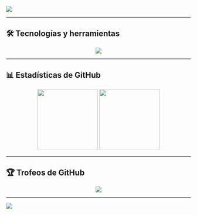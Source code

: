<!-- Banner animado -->
<img src="https://capsule-render.vercel.app/api?type=waving&color=0:1e3c72,100:2a5298&height=180&section=header&text=¡Hola!%20Soy%20Izhan%20👋&fontSize=40&fontColor=fff&animation=fadeIn&fontAlignY=35"/>

---

## 🛠️ Tecnologías y herramientas  
<p align="center">
  <img src="https://skillicons.dev/icons?i=html,css,js,ts,php,react,angular,tailwind,wordpress,mysql,git,github,vscode,figma,linux" />
</p>

---

## 📊 Estadísticas de GitHub  
<p align="center">
  <img src="https://github-readme-stats.vercel.app/api?username=izhanlaraagarcia&show_icons=true&theme=tokyonight&hide_border=true" height="165" />
  <img src="https://github-readme-stats.vercel.app/api/top-langs/?username=izhanlaraagarcia&layout=compact&theme=tokyonight&hide_border=true" height="165" />
</p>

---

## 🏆 Trofeos de GitHub  
<p align="center">
  <img src="https://github-profile-trophy.vercel.app/?username=izhanlaraagarcia&theme=tokyonight&margin-w=15&margin-h=15&row=1&no-bg=true" />
</p>

---

<!-- Footer animado -->
<img src="https://capsule-render.vercel.app/api?type=waving&color=0:1e3c72,100:2a5298&height=120&section=footer"/>



